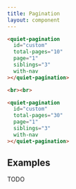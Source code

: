 ```yaml
---
title: Pagination
layout: component
---
```


```html {.example}
<quiet-pagination 
  id="custom"
  total-pages="10"
  page="1" 
  siblings="3"
  with-nav
></quiet-pagination>

<br><br>

<quiet-pagination 
  id="custom" 
  total-pages="30"
  page="1" 
  siblings="3"
  with-nav
></quiet-pagination>
```

## Examples

TODO
